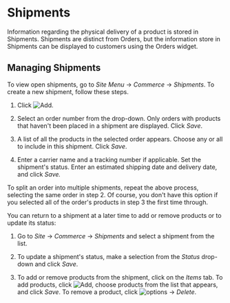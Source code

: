 # Shipments

Information regarding the physical delivery of a product is stored in Shipments.
Shipments are distinct from Orders, but the information store in Shipments can
be displayed to customers using the Orders widget.

## Managing Shipments

To view open shipments, go to *Site Menu* &rarr; *Commerce* &rarr; *Shipments*.
To create a new shipment, follow these steps.

1.  Click ![Add](../../images/icon-add.png).

2.  Select an order number from the drop-down. Only orders with products that
    haven't been placed in a shipment are displayed. Click *Save*.

3.  A list of all the products in the selected order appears. Choose any or all
    to include in this shipment. Click *Save*.

4.  Enter a carrier name and a tracking number if applicable. Set the shipment's
    status. Enter an estimated shipping date and delivery date, and click
    *Save.*

To split an order into multiple shipments, repeat the above process, selecting
the same order in step 2. Of course, you don't have this option if you selected
all of the order's products in step 3 the first time through.

You can return to a shipment at a later time to add or remove products or to
update its status:

1.  Go to *Site* &rarr; *Commerce* &rarr; *Shipments* and select a shipment from
    the list.

2.  To update a shipment's status, make a selection from the *Status* drop-down and
    click *Save*.

3.  To add or remove products from the shipment, click on the *Items* tab. To
    add products, click ![Add](../../images/icon-add.png), choose products from
    the list that appears, and click *Save*. To remove a product, click
    ![options](../../images/icon-kebab-gray-on-white.png) &rarr; *Delete*.
